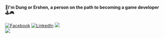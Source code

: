#### 👋I'm Dung or Ershen, a person on the path to becoming a game developer 🕹️🎮
[![Facebook](https://img.shields.io/badge/Facebook-%231877F2.svg?logo=Facebook&logoColor=white)](https://facebook.com/https://www.facebook.com/profile.php?id=100005912176152) [![LinkedIn](https://img.shields.io/badge/LinkedIn-%230077B5.svg?logo=linkedin&logoColor=white)](https://linkedin.com/in/https://www.linkedin.com/in/d%C5%A9ng-nguy%E1%BB%85n-472340220/)
![](https://github-readme-stats.vercel.app/api?username=Ershen&theme=radical&hide_border=false&include_all_commits=false&count_private=true)<br/>
![](https://github-readme-streak-stats.herokuapp.com/?user=Ershen&theme=radical&hide_border=false)
